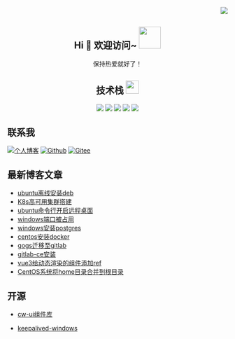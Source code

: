 <p align="right">
<img src="https://count.getloli.com/get/@:jarryxy?theme=sketch-2" />
</p>

<h2 align="center">Hi 🎉 欢迎访问~ <img src="https://media.giphy.com/media/mGcNjsfWAjY5AEZNw6/giphy.gif" width="50"></h2>

<p align="center">保持热爱就好了！</p>

<p align="center">
<h2 align="center">技术栈 <img src="https://media.giphy.com/media/WUlplcMpOCEmTGBtBW/giphy.gif" width="30"></h2>
</p>

<p align="center">
<img src="https://img.shields.io/badge/-Java-E34A86?style=flat-square&logo=java"/>
<img src="https://img.shields.io/badge/-Vue-563D7C?style=flat-square&logo=vue"/>
<img src="https://img.shields.io/badge/C-00599C?style=flat-square&logo=c&logoColor=white"/>
<img src="https://img.shields.io/badge/-C++-00599C?style=flat-square&logo=c"/>
<img src="https://img.shields.io/badge/-K8s-430098?style=flat-square&logo=k8s"/>
</p>


## 联系我
[![个人博客](https://img.shields.io/badge/-个人博客（yuencode.cn）-c14438?style=flat-square&logo=B&logoColor=white)](https://www.yuencode.cn/)
[![Github](https://img.shields.io/github/followers/jarryxy?label=Github&style=social)](https://github.com/jarryxy)
[![Gitee](https://img.shields.io/badge/-码云-EA4335?style=flat-square&logo=Gitee&logoColor=white)](https://gitee.com/jarryxy)

## 最新博客文章

<!-- BLOG-POST-LIST:START -->
- [ubuntu离线安装deb](https://www.yuencode.cn/2024/12/26/ubuntu%E7%A6%BB%E7%BA%BF%E5%AE%89%E8%A3%85deb/)
- [K8s高可用集群搭建](https://www.yuencode.cn/2024/04/26/k8s%E9%AB%98%E5%8F%AF%E7%94%A8%E9%9B%86%E7%BE%A4%E6%90%AD%E5%BB%BA/)
- [ubuntu命令行开启远程桌面](https://www.yuencode.cn/2024/03/12/ubuntu%E5%91%BD%E4%BB%A4%E8%A1%8C%E5%BC%80%E5%90%AF%E8%BF%9C%E7%A8%8B%E6%A1%8C%E9%9D%A2/)
- [windows端口被占用](https://www.yuencode.cn/2024/02/03/windows%E7%AB%AF%E5%8F%A3%E8%A2%AB%E5%8D%A0%E7%94%A8/)
- [windows安装postgres](https://www.yuencode.cn/2024/01/13/postgres%E5%AE%89%E8%A3%85/)
- [centos安装docker](https://www.yuencode.cn/2024/01/12/centos%E5%AE%89%E8%A3%85docker/)
- [gogs迁移至gitlab](https://www.yuencode.cn/2024/01/10/gogs%E8%BF%81%E7%A7%BB%E8%87%B3gitlab/)
- [gitlab-ce安装](https://www.yuencode.cn/2024/01/09/gitlab-ce%E5%AE%89%E8%A3%85/)
- [vue3给动态渲染的组件添加ref](https://www.yuencode.cn/2024/01/04/vue3%E7%BB%99%E5%8A%A8%E6%80%81%E6%B8%B2%E6%9F%93%E7%9A%84%E7%BB%84%E4%BB%B6%E6%B7%BB%E5%8A%A0ref/)
- [CentOS系统将home目录合并到根目录](https://www.yuencode.cn/2024/01/02/CentOS%E7%B3%BB%E7%BB%9F%E5%B0%86home%E7%9B%AE%E5%BD%95%E5%90%88%E5%B9%B6%E5%88%B0%E6%A0%B9%E7%9B%AE%E5%BD%95/)
<!-- BLOG-POST-LIST:END -->

## 开源

- [cw-ui组件库](https://github.com/jarryxy/cw-ui)

- [keepalived-windows](https://github.com/jarryxy/keepalived-windows)


